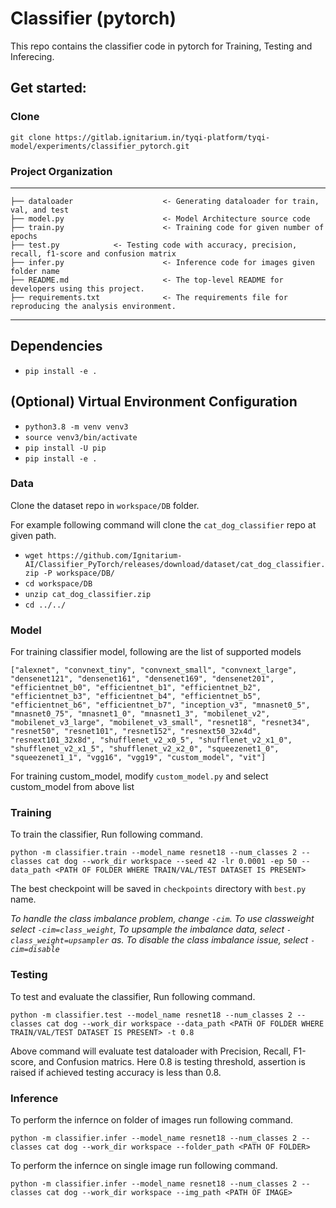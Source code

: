 # Classifier (pytorch)

This repo contains the classifier code in pytorch for Training, Testing and Inferecing.

## Get started:

### Clone

`git clone https://gitlab.ignitarium.in/tyqi-platform/tyqi-model/experiments/classifier_pytorch.git`

### Project Organization

------------

    ├── dataloader                    <- Generating dataloader for train, val, and test
    ├── model.py                      <- Model Architecture source code
    ├── train.py                      <- Training code for given number of epochs
    ├── test.py            <- Testing code with accuracy, precision, recall, f1-score and confusion matrix
    ├── infer.py                      <- Inference code for images given folder name
    ├── README.md                     <- The top-level README for developers using this project.
    ├── requirements.txt              <- The requirements file for reproducing the analysis environment.
------------

## Dependencies

- `pip install -e .`

## (Optional) Virtual Environment Configuration

- `python3.8 -m venv venv3`
- `source venv3/bin/activate`
- `pip install -U pip`
- `pip install -e .`

### Data

Clone the dataset repo in `workspace/DB` folder. 

For example following command will clone the `cat_dog_classifier` repo at given path.

- `wget https://github.com/Ignitarium-AI/Classifier_PyTorch/releases/download/dataset/cat_dog_classifier.zip -P workspace/DB/`
- `cd workspace/DB`
- `unzip cat_dog_classifier.zip`
- `cd ../../`

### Model

For training classifier model, following are the list of supported models

```["alexnet", "convnext_tiny", "convnext_small", "convnext_large", "densenet121", "densenet161", "densenet169", "densenet201", "efficientnet_b0", "efficientnet_b1", "efficientnet_b2", "efficientnet_b3", "efficientnet_b4", "efficientnet_b5", "efficientnet_b6", "efficientnet_b7", "inception_v3", "mnasnet0_5", "mnasnet0_75", "mnasnet1_0", "mnasnet1_3", "mobilenet_v2", "mobilenet_v3_large", "mobilenet_v3_small", "resnet18", "resnet34", "resnet50", "resnet101", "resnet152", "resnext50_32x4d", "resnext101_32x8d", "shufflenet_v2_x0_5", "shufflenet_v2_x1_0", "shufflenet_v2_x1_5", "shufflenet_v2_x2_0", "squeezenet1_0", "squeezenet1_1", "vgg16", "vgg19", "custom_model", "vit"]```

For training custom_model, modify `custom_model.py` and select custom_model from above list
### Training

To train the classifier, Run following command.

`python -m classifier.train --model_name resnet18 --num_classes 2 --classes cat dog --work_dir workspace --seed 42 -lr 0.0001 -ep 50 --data_path <PATH OF FOLDER WHERE TRAIN/VAL/TEST DATASET IS PRESENT>`

The best checkpoint will be saved in `checkpoints` directory with `best.py` name.

*To handle the class imbalance problem, change `-cim`. To use classweight select `-cim=class_weight`, To upsample the imbalance data, select `-class_weight=upsampler` as. To disable the class imbalance issue, select `-cim=disable`*

### Testing

To test and evaluate the classifier, Run following command.

`python -m classifier.test --model_name resnet18 --num_classes 2 --classes cat dog --work_dir workspace --data_path <PATH OF FOLDER WHERE TRAIN/VAL/TEST DATASET IS PRESENT> -t 0.8`

Above command will evaluate test dataloader with Precision, Recall, F1-score, and Confusion matrics. Here 0.8 is testing threshold, assertion is raised if achieved testing accuracy is less than 0.8.

### Inference

To perform the infernce on folder of images run following command.

`python -m classifier.infer --model_name resnet18 --num_classes 2 --classes cat dog --work_dir workspace --folder_path <PATH OF FOLDER>`

To perform the infernce on single image run following command.

`python -m classifier.infer --model_name resnet18 --num_classes 2 --classes cat dog --work_dir workspace --img_path <PATH OF IMAGE>`
